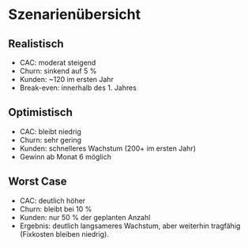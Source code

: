 # Szenarienübersicht

## Realistisch
- CAC: moderat steigend
- Churn: sinkend auf 5 %
- Kunden: ~120 im ersten Jahr
- Break-even: innerhalb des 1. Jahres

## Optimistisch
- CAC: bleibt niedrig
- Churn: sehr gering
- Kunden: schnelleres Wachstum (200+ im ersten Jahr)
- Gewinn ab Monat 6 möglich

## Worst Case
- CAC: deutlich höher
- Churn: bleibt bei 10 %
- Kunden: nur 50 % der geplanten Anzahl
- Ergebnis: deutlich langsameres Wachstum, aber weiterhin tragfähig (Fixkosten bleiben niedrig).